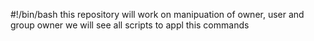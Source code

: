 #!/bin/bash
this repository will work on manipuation of owner, user and group owner
we will see all scripts to appl this commands
